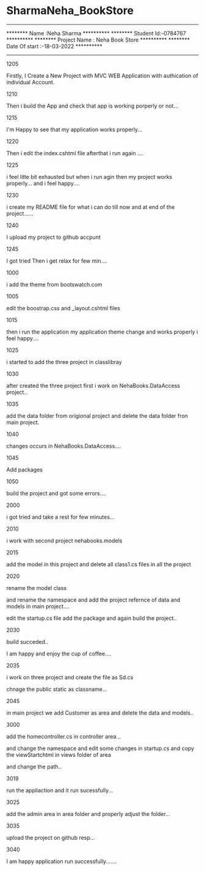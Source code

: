 # SharmaNeha_BookStore
**************************************************************
********            Name :Neha Sharma                **********
********            Student Id:-0784767               **********
********            Project Name : Neha Book Store    **********
********            Date Of start :-18-03-2022         **********
******************************************************************

1205

Firstly, I Create a New Project with MVC WEB Application with authication of individual Account.

1210

Then i build the App and check that app is working porperly or not...

1215

I'm Happy to see that my application works properly...

1220

Then i edit the index.cshtml file afterthat i run again ....

1225

i feel litte bit exhausted but when i run agin then my project works properly... and i feel happy....

1230

i create my README file for what i can do till now and at end of the project......

1240

I upload my project to github accpunt

1245

I got tried Then i get relax for few min....

1000

i add the theme from bootswatch.com 

1005

edit the boostrap.css and _layout.cshtml files

1015

then i run the application my application theme change and works properly i feel happy....

1025

i started to add the three project in classlibray

1030

after created the three project first i work on NehaBooks.DataAccess project..

1035

add the data folder from origional project and delete the data folder fron main project.

1040

changes occurs in NehaBooks.DataAccess....

1045

Add packages

1050

build the project and got some errors....

2000

i got tried and take a rest for few minutes...

2010 

i work with second project nehabooks.models

2015

add the model in this project and delete all class1.cs files in all the project

2020

rename the model class

and rename the namespace and add the project refernce of data and models in main project....

edit the startup.cs file add the package and again build the project..

2030

build succeded..

I am happy and enjoy the cup of coffee....

2035

i work on three project and create the file as Sd.cs

chnage the public static as classname...

2045

in main project we add Customer as area and delete the data and models..

3000

add the homecontroller.cs in controller area...

and change the namespace and edit some changes in startup.cs and copy the viewStartchtml in views folder of area

and change the path..

3019

run the appliaction and it run sucessfully...

3025

add the admin area in area folder and properly adjust the folder... 

3035

upload the project on github resp...

3040

I am happy application run successfully.......
